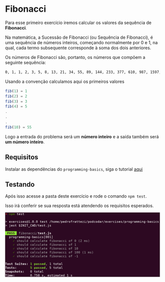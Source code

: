 # Fibonacci

Para esse primeiro exercício iremos calcular os valores da sequência de **Fibonacci**.

Na matemática, a Sucessão de Fibonacci (ou Sequência de Fibonacci), é uma sequência de números inteiros, começando normalmente por 0 e 1, na qual, cada termo subsequente corresponde à soma dos dois anteriores.

Os números de Fibonacci são, portanto, os números que compõem a seguinte sequência:

```sh
0, 1, 1, 2, 3, 5, 8, 13, 21, 34, 55, 89, 144, 233, 377, 610, 987, 1597, 2584, ...
```

Usando a convenção calculamos aqui os primeiros valores

```javascript
fib(1) = 1
fib(2) = 2
fib(3) = 3
fib(4) = 5
.
.
.
fib(10) = 55
```

Logo a entrada do problema será um **número inteiro** e a saída também será **um número inteiro**.

## Requisitos

Instalar as dependências do `programming-basics`, siga o tutorial [aqui](../README.md)

## Testando

Após isso acesse a pasta deste exercício e rode o comando `npm test`.

Isso irá conferir se sua resposta está atendendo os requisitos esperados.

![Fibonacci result](../../images/fibonacci.png)
